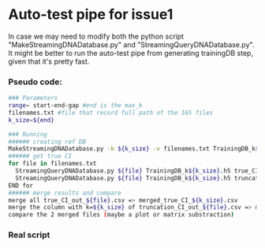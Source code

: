 # Auto-test pipe for issue1

In case we may need to modify both the python script "MakeStreamingDNADatabase.py" and "StreamingQueryDNADatabase.py". It might be better to run the auto-test pipe from generating trainingDB step, given that it's pretty fast.



### Pseudo code:

```bash
### Parameters
range= start-end-gap #end is the max_k
filenames.txt #file that record full path of the 165 files
k_size=${end}

### Running
###### creating ref DB
MakeStreamingDNADatabase.py -k ${k_size} -v filenames.txt TrainingDB_k${k_size}.h5
###### get true CI
for file in filenames.txt
  StreamingQueryDNADatabase.py ${file} TrainingDB_k${k_size}.h5 true_CI_out_${file}.csv ${k_size}-${k_size}-1 -v -c 0 -l 0 --sensitive
  StreamingQueryDNADatabase.py ${file} TrainingDB_k${k_size}.h5 truncation_CI_out_${file}.csv ${range} -v -c 0 -l 0 --sensitive
END for
###### merge results and compare
merge all true_CI_out_${file}.csv => merged_true_CI_${k_size}.csv
merge the column with k=${k_size} of truncation_CI_out_${file}.csv => merged_trunc_CI_${k_size}.csv
compare the 2 merged files (maybe a plot or matrix substraction)
```



### Real script

